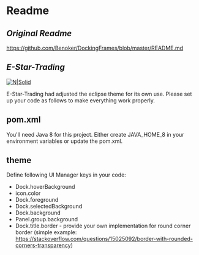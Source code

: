 # Readme
## _Original Readme_
https://github.com/Benoker/DockingFrames/blob/master/README.md

## _E-Star-Trading_
[![N|Solid](https://cdn.join.com/62f385ab4b47aa0008214f50/e-star-trading-gmb-h-logo-m.png)](https://e-star.com/)

E-Star-Trading had adjusted the eclipse theme for its own use. Please set up your code as follows to make everything work properly.

## pom.xml
You'll need Java 8 for this project. Either create JAVA_HOME_8 in your environment variables or update the pom.xml.

## theme
Define following UI Manager keys in your code:
- Dock.hoverBackground
- icon.color
- Dock.foreground
- Dock.selectedBackground
- Dock.background
- Panel.group.background
- Dock.title.border - provide your own implementation for round corner border (simple example: https://stackoverflow.com/questions/15025092/border-with-rounded-corners-transparency)
